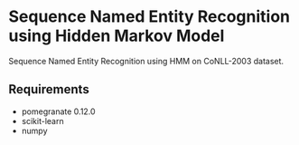 # Sequence Named Entity Recognition using Hidden Markov Model
Sequence Named Entity Recognition using HMM on CoNLL-2003 dataset.

## Requirements
 - pomegranate 0.12.0
 - scikit-learn
 - numpy